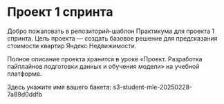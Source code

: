 # Проект 1 спринта

Добро пожаловать в репозиторий-шаблон Практикума для проекта 1 спринта. Цель проекта — создать базовое решение для предсказания стоимости квартир Яндекс Недвижимости.

Полное описание проекта хранится в уроке «Проект. Разработка пайплайнов подготовки данных и обучения модели» на учебной платформе.

Здесь укажите имя вашего бакета: s3-student-mle-20250228-7a89d0ddfb